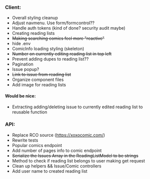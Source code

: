 ### Client:

- Overall styling cleanup
- Adjust navmenu. Use form/formcontrol??
- Handle auth tokens (kind of done? security audit maybe)
- Creating reading lists
- ~~Making searching comics feel more "reactive"~~
- hide .env
- ComicInfo loading styling (skeleton)
- ~~Number on currently editing reading list in top left~~
- Prevent adding dupes to reading list??
- Pagination
- Issue popup?
- ~~Link to issue from reading list~~
- Organize component files
- Add image for reading lists

#### Would be nice:

- Extracting adding/deleting issue to currently edited reading list to reusable function

### API:

- Replace RCO source (https://xoxocomic.com/)
- Rewrite tests
- Popular comics endpoint
- Add number of pages info to comic endpoint
- ~~Serialize the Issues Array in the ReadingListModel to be strings~~
- Method to check if reading list belongs to user making get request
- Clean up helpers && Issue/Comic controllers
- Add user name to created reading list
